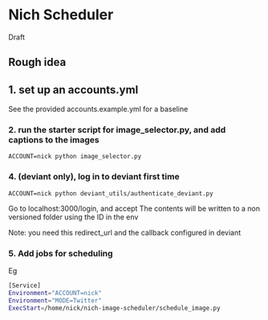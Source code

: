 # Nich Scheduler

Draft

## Rough idea

## 1. set up an accounts.yml

See the provided accounts.example.yml for a baseline

### 2. run the starter script for image_selector.py, and add captions to the images

`ACCOUNT=nick python image_selector.py`

### 4. (deviant only), log in to deviant first time

`ACCOUNT=nick python deviant_utils/authenticate_deviant.py`

Go to localhost:3000/login, and accept
The contents will be written to a non versioned folder using the ID in the env

Note: you need this redirect_url and the callback configured in deviant

### 5. Add jobs for scheduling

Eg

```bash
[Service]
Environment="ACCOUNT=nick"
Environment="MODE=Twitter"
ExecStart=/home/nick/nich-image-scheduler/schedule_image.py
```
